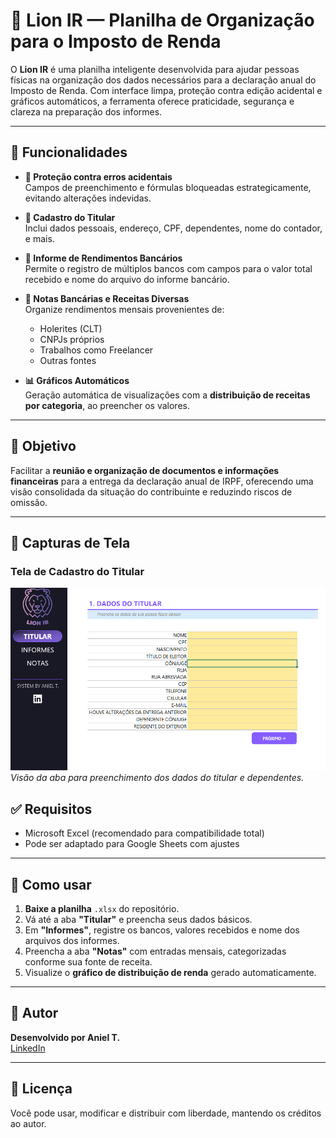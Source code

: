 
# 🦁 Lion IR — Planilha de Organização para o Imposto de Renda

O **Lion IR** é uma planilha inteligente desenvolvida para ajudar pessoas físicas na organização dos dados necessários para a declaração anual do Imposto de Renda. Com interface limpa, proteção contra edição acidental e gráficos automáticos, a ferramenta oferece praticidade, segurança e clareza na preparação dos informes.

---

## 📌 Funcionalidades

- **🔐 Proteção contra erros acidentais**  
  Campos de preenchimento e fórmulas bloqueadas estrategicamente, evitando alterações indevidas.

- **🧾 Cadastro do Titular**  
  Inclui dados pessoais, endereço, CPF, dependentes, nome do contador, e mais.

- **🏦 Informe de Rendimentos Bancários**  
  Permite o registro de múltiplos bancos com campos para o valor total recebido e nome do arquivo do informe bancário.

- **💼 Notas Bancárias e Receitas Diversas**  
  Organize rendimentos mensais provenientes de:
  - Holerites (CLT)
  - CNPJs próprios
  - Trabalhos como Freelancer
  - Outras fontes

- **📊 Gráficos Automáticos**  
  Geração automática de visualizações com a **distribuição de receitas por categoria**, ao preencher os valores.

---

## 🎯 Objetivo

Facilitar a **reunião e organização de documentos e informações financeiras** para a entrega da declaração anual de IRPF, oferecendo uma visão consolidada da situação do contribuinte e reduzindo riscos de omissão.

---


## 📸 Capturas de Tela

### Tela de Cadastro do Titular

![Tela de Cadastro do Titular](imagens/titular.png)
_Visão da aba para preenchimento dos dados do titular e dependentes._


## ✅ Requisitos

- Microsoft Excel (recomendado para compatibilidade total)  
- Pode ser adaptado para Google Sheets com ajustes

---

## 📁 Como usar

1. **Baixe a planilha** `.xlsx` do repositório.
2. Vá até a aba **"Titular"** e preencha seus dados básicos.
3. Em **"Informes"**, registre os bancos, valores recebidos e nome dos arquivos dos informes.
4. Preencha a aba **"Notas"** com entradas mensais, categorizadas conforme sua fonte de receita.
5. Visualize o **gráfico de distribuição de renda** gerado automaticamente.

---


## 📎 Autor

**Desenvolvido por Aniel T.**  
[LinkedIn](https://www.linkedin.com/in/anieltorres/) <!-- insira seu link aqui se desejar -->

---

## 📄 Licença
Você pode usar, modificar e distribuir com liberdade, mantendo os créditos ao autor.
